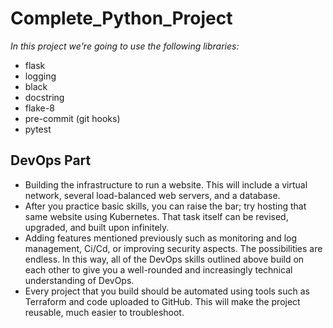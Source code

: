 # Complete_Python_Project

*In this project we're going to use the following libraries:*
- flask
- logging
- black
- docstring
- flake-8
- pre-commit (git hooks)
- pytest

## DevOps Part

- Building the infrastructure to run a website. This will include a virtual network, several load-balanced web servers, and a database.
- After you practice basic skills, you can raise the bar; try hosting that same website using Kubernetes. That task itself can be revised, upgraded, and built upon infinitely.
- Adding features mentioned previously such as monitoring and log management, Ci/Cd, or improving security aspects. The possibilities are endless. In this way, all of the DevOps skills outlined above build on each other to give you a well-rounded and increasingly technical understanding of DevOps.
- Every project that you build should be automated using tools such as Terraform and code uploaded to GitHub. This will make the project reusable, much easier to troubleshoot.
